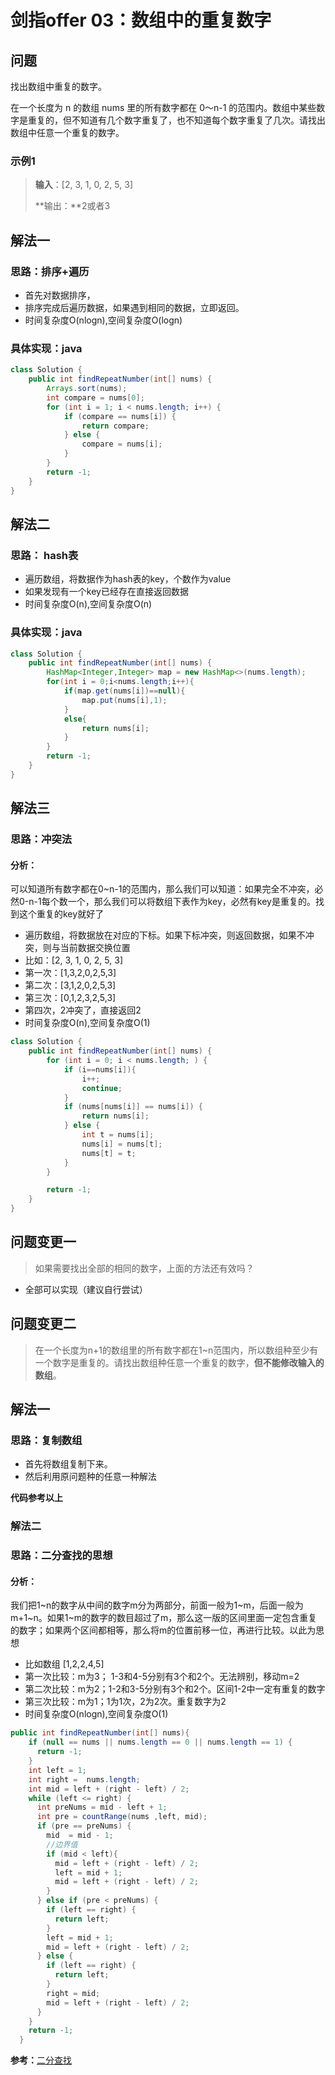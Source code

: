 # 剑指offer 03：数组中的重复数字

## 问题

找出数组中重复的数字。

在一个长度为 n 的数组 nums 里的所有数字都在 0～n-1 的范围内。数组中某些数字是重复的，但不知道有几个数字重复了，也不知道每个数字重复了几次。请找出数组中任意一个重复的数字。

### 示例1

> **输入**：[2, 3, 1, 0, 2, 5, 3]
>
> **输出：**2或者3

## 解法一

### 思路：排序+遍历

- 首先对数据排序，
- 排序完成后遍历数据，如果遇到相同的数据，立即返回。
- 时间复杂度O(nlogn),空间复杂度O(logn)

### 具体实现：java

```java
class Solution {
    public int findRepeatNumber(int[] nums) {
        Arrays.sort(nums);
        int compare = nums[0];
        for (int i = 1; i < nums.length; i++) {
            if (compare == nums[i]) {
                return compare;
            } else {
                compare = nums[i];
            }
        }
        return -1;
    }
}
```

## 解法二

### 思路： hash表

- 遍历数组，将数据作为hash表的key，个数作为value
- 如果发现有一个key已经存在直接返回数据
- 时间复杂度O(n),空间复杂度O(n)

### 具体实现：java

```java
class Solution {
    public int findRepeatNumber(int[] nums) {
        HashMap<Integer,Integer> map = new HashMap<>(nums.length);
        for(int i = 0;i<nums.length;i++){
            if(map.get(nums[i])==null){
                map.put(nums[i],1);
            }
            else{
                return nums[i];
            }
        }
        return -1;
    }
}
```

## 解法三

### 思路：冲突法

#### 分析：

可以知道所有数字都在0~n-1的范围内，那么我们可以知道：如果完全不冲突，必然0-n-1每个数一个，那么我们可以将数组下表作为key，必然有key是重复的。找到这个重复的key就好了

- 遍历数组，将数据放在对应的下标。如果下标冲突，则返回数据，如果不冲突，则与当前数据交换位置
- 比如：[2, 3, 1, 0, 2, 5, 3]
- 第一次：[1,3,2,0,2,5,3]
- 第二次：[3,1,2,0,2,5,3]
- 第三次：[0,1,2,3,2,5,3]
- 第四次，2冲突了，直接返回2
- 时间复杂度O(n),空间复杂度O(1)

```java
class Solution {
    public int findRepeatNumber(int[] nums) {
        for (int i = 0; i < nums.length; ) {
            if (i==nums[i]){
                i++;
                continue;
            }
            if (nums[nums[i]] == nums[i]) {
                return nums[i];
            } else {
                int t = nums[i];
                nums[i] = nums[t];
                nums[t] = t;
            }
        }

        return -1;
    }
}
```



## 问题变更一

> 如果需要找出全部的相同的数字，上面的方法还有效吗？

- 全部可以实现（建议自行尝试）

## 问题变更二

> 在一个长度为n+1的数组里的所有数字都在1~n范围内，所以数组种至少有一个数字是重复的。请找出数组种任意一个重复的数字，**但不能修改输入的数组**。

## 解法一

### 思路：复制数组

- 首先将数组复制下来。
- 然后利用原问题种的任意一种解法

**代码参考以上**

### 解法二

### 思路：二分查找的思想

#### 分析：

我们把1~n的数字从中间的数字m分为两部分，前面一般为1~m，后面一般为m+1~n。如果1~m的数字的数目超过了m，那么这一版的区间里面一定包含重复的数字；如果两个区间都相等，那么将m的位置前移一位，再进行比较。以此为思想

- 比如数组 [1,2,2,4,5]
- 第一次比较：m为3； 1-3和4-5分别有3个和2个。无法辨别，移动m=2
- 第二次比较：m为2；1-2和3-5分别有3个和2个。区间1-2中一定有重复的数字
- 第三次比较：m为1；1为1次，2为2次。重复数字为2
- 时间复杂度O(nlogn),空间复杂度O(1)

```java
public int findRepeatNumber(int[] nums){
    if (null == nums || nums.length == 0 || nums.length == 1) {
      return -1;
    }
    int left = 1;
    int right =  nums.length;
    int mid = left + (right - left) / 2;
    while (left <= right) {
      int preNums = mid - left + 1;
      int pre = countRange(nums ,left, mid);
      if (pre == preNums) {
        mid  = mid - 1;
        //边界值
        if (mid < left){
          mid = left + (right - left) / 2;
          left = mid + 1;
          mid = left + (right - left) / 2;
        }
      } else if (pre < preNums) {
        if (left == right) {
          return left;
        }
        left = mid + 1;
        mid = left + (right - left) / 2;
      } else {
        if (left == right) {
          return left;
        }
        right = mid;
        mid = left + (right - left) / 2;
      }
    }
    return -1;
  }
```

**参考：**[二分查找](https://www.cnblogs.com/kyoner/p/11080078.html)
